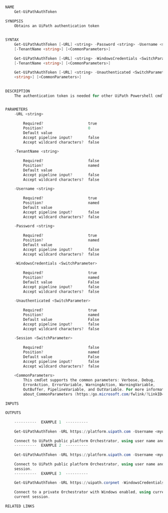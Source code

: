 ﻿```PowerShell

NAME
    Get-UiPathAuthToken
    
SYNOPSIS
    Obtains an UiPath authentication token
    
    
SYNTAX
    Get-UiPathAuthToken [-URL] <string> -Password <string> -Username <string> [-Session <SwitchParameter>] 
    [-TenantName <string>] [<CommonParameters>]
    
    Get-UiPathAuthToken [-URL] <string> -WindowsCredentials <SwitchParameter> [-Session <SwitchParameter>] 
    [-TenantName <string>] [<CommonParameters>]
    
    Get-UiPathAuthToken [-URL] <string> -Unauthenticated <SwitchParameter> [-Session <SwitchParameter>] [-TenantName 
    <string>] [<CommonParameters>]
    
    
DESCRIPTION
    The authentication token is needed for other UiPath Powershell cmdlets.
    

PARAMETERS
    -URL <string>
        
        Required?                    true
        Position?                    0
        Default value                
        Accept pipeline input?       false
        Accept wildcard characters?  false
        
    -TenantName <string>
        
        Required?                    false
        Position?                    named
        Default value                
        Accept pipeline input?       false
        Accept wildcard characters?  false
        
    -Username <string>
        
        Required?                    true
        Position?                    named
        Default value                
        Accept pipeline input?       false
        Accept wildcard characters?  false
        
    -Password <string>
        
        Required?                    true
        Position?                    named
        Default value                
        Accept pipeline input?       false
        Accept wildcard characters?  false
        
    -WindowsCredentials <SwitchParameter>
        
        Required?                    true
        Position?                    named
        Default value                False
        Accept pipeline input?       false
        Accept wildcard characters?  false
        
    -Unauthenticated <SwitchParameter>
        
        Required?                    true
        Position?                    named
        Default value                False
        Accept pipeline input?       false
        Accept wildcard characters?  false
        
    -Session <SwitchParameter>
        
        Required?                    false
        Position?                    named
        Default value                False
        Accept pipeline input?       false
        Accept wildcard characters?  false
        
    <CommonParameters>
        This cmdlet supports the common parameters: Verbose, Debug,
        ErrorAction, ErrorVariable, WarningAction, WarningVariable,
        OutBuffer, PipelineVariable, and OutVariable. For more information, see 
        about_CommonParameters (https:/go.microsoft.com/fwlink/?LinkID=113216). 
    
INPUTS
    
OUTPUTS
    
    ----------  EXAMPLE 1  ----------
    
    Get-UiPathAuthToken -URL https://platform.uipath.com -Username <myuser> -Password <mypassword>
    
    Connect to UiPath public platform Orchestrator, using user name and password.
    ----------  EXAMPLE 2  ----------
    
    Get-UiPathAuthToken -URL https://platform.uipath.com -Username <myuser> -Password <mypassword> -Session
    
    Connect to UiPath public platform Orchestrator, using user name and password and save the token for the current 
    session.
    ----------  EXAMPLE 3  ----------
    
    Get-UiPathAuthToken -URL https://uipath.corpnet -WindowsCredentials -Session
    
    Connect to a private Orchestrator with Windows enabled, using current Windows credentials and save the token for 
    current session.
    
RELATED LINKS



```
